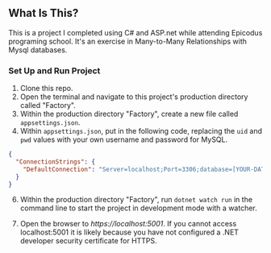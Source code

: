 ## What Is This?

This is a project I completed using C# and ASP.net while attending Epicodus programing school. It's an exercise in Many-to-Many Relationships with Mysql databases.

### Set Up and Run Project

1. Clone this repo.
2. Open the terminal and navigate to this project's production directory called "Factory".
3. Within the production directory "Factory", create a new file called `appsettings.json`.
4. Within `appsettings.json`, put in the following code, replacing the `uid` and `pwd` values with your own username and password for MySQL.

```json
{
  "ConnectionStrings": {
    "DefaultConnection": "Server=localhost;Port=3306;database=[YOUR-DATABASE-NAME];uid=[YOUR-USER-NAME];pwd=[YOUR-PASSWOR];"
  }
}
```

6. Within the production directory "Factory", run `dotnet watch run` in the command line to start the project in development mode with a watcher.

7. Open the browser to _https://localhost:5001_. If you cannot access localhost:5001 it is likely because you have not configured a .NET developer security certificate for HTTPS.
